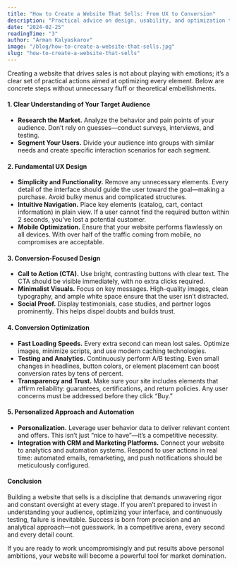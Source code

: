 ```yaml
---
title: "How to Create a Website That Sells: From UX to Conversion"
description: "Practical advice on design, usability, and optimization to boost conversions."
date: "2024-02-25"
readingTime: "3"
author: "Arman Kalyaskarov"
image: "/blog/how-to-create-a-website-that-sells.jpg"
slug: "how-to-create-a-website-that-sells"
---
```


Creating a website that drives sales is not about playing with emotions; it’s a clear set of practical actions aimed at optimizing every element. Below are concrete steps without unnecessary fluff or theoretical embellishments.

#### 1. Clear Understanding of Your Target Audience
- **Research the Market.** Analyze the behavior and pain points of your audience. Don’t rely on guesses—conduct surveys, interviews, and testing.
- **Segment Your Users.** Divide your audience into groups with similar needs and create specific interaction scenarios for each segment.

#### 2. Fundamental UX Design
- **Simplicity and Functionality.** Remove any unnecessary elements. Every detail of the interface should guide the user toward the goal—making a purchase. Avoid bulky menus and complicated structures.
- **Intuitive Navigation.** Place key elements (catalog, cart, contact information) in plain view. If a user cannot find the required button within 2 seconds, you’ve lost a potential customer.
- **Mobile Optimization.** Ensure that your website performs flawlessly on all devices. With over half of the traffic coming from mobile, no compromises are acceptable.

#### 3. Conversion-Focused Design
- **Call to Action (CTA).** Use bright, contrasting buttons with clear text. The CTA should be visible immediately, with no extra clicks required.
- **Minimalist Visuals.** Focus on key messages. High-quality images, clean typography, and ample white space ensure that the user isn’t distracted.
- **Social Proof.** Display testimonials, case studies, and partner logos prominently. This helps dispel doubts and builds trust.

#### 4. Conversion Optimization
- **Fast Loading Speeds.** Every extra second can mean lost sales. Optimize images, minimize scripts, and use modern caching technologies.
- **Testing and Analytics.** Continuously perform A/B testing. Even small changes in headlines, button colors, or element placement can boost conversion rates by tens of percent.
- **Transparency and Trust.** Make sure your site includes elements that affirm reliability: guarantees, certifications, and return policies. Any user concerns must be addressed before they click “Buy.”

#### 5. Personalized Approach and Automation
- **Personalization.** Leverage user behavior data to deliver relevant content and offers. This isn’t just “nice to have”—it’s a competitive necessity.
- **Integration with CRM and Marketing Platforms.** Connect your website to analytics and automation systems. Respond to user actions in real time: automated emails, remarketing, and push notifications should be meticulously configured.

#### Conclusion
Building a website that sells is a discipline that demands unwavering rigor and constant oversight at every stage. If you aren’t prepared to invest in understanding your audience, optimizing your interface, and continuously testing, failure is inevitable. Success is born from precision and an analytical approach—not guesswork. In a competitive arena, every second and every detail count.

If you are ready to work uncompromisingly and put results above personal ambitions, your website will become a powerful tool for market domination.
